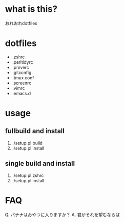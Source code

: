 # what is this?
おれおれdotfiles

# dotfiles
* .zshrc
* .perltidyrc
* .proverc
* .gitconfig
* .tmux.conf
* .screenrc
* .vimrc
* .emacs.d

# usage
## fullbuild and install
1. ./setup.pl build
2. ./setup.pl install

## single build and install
1. ./setup.pl zshrc
2. ./setup.pl install

# FAQ
Q. バナナはおやつに入りますか？
A. 君がそれを望むならば